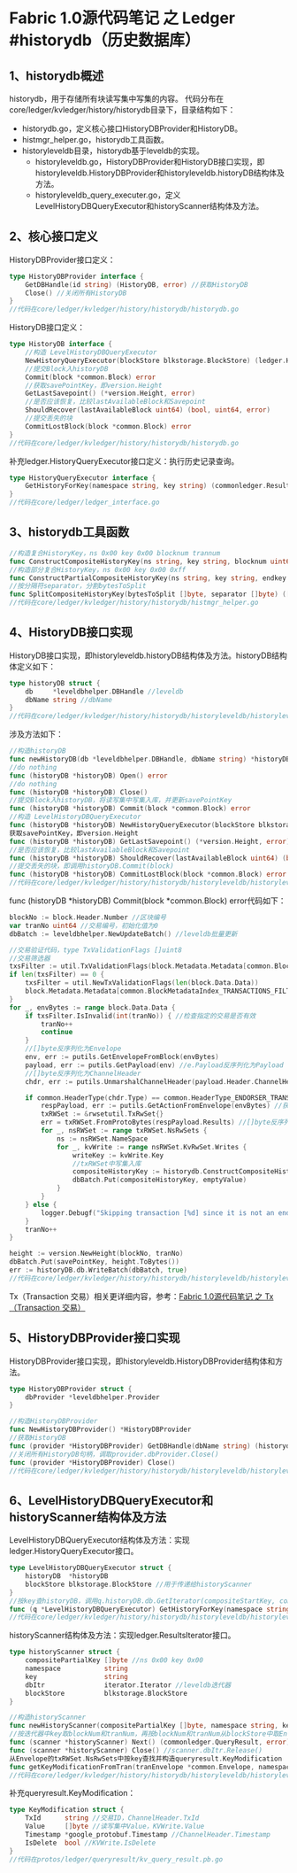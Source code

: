 # Fabric 1.0源代码笔记 之 Ledger #historydb（历史数据库）

## 1、historydb概述

historydb，用于存储所有块读写集中写集的内容。
代码分布在core/ledger/kvledger/history/historydb目录下，目录结构如下：

* historydb.go，定义核心接口HistoryDBProvider和HistoryDB。
* histmgr_helper.go，historydb工具函数。
* historyleveldb目录，historydb基于leveldb的实现。
	* historyleveldb.go，HistoryDBProvider和HistoryDB接口实现，即historyleveldb.HistoryDBProvider和historyleveldb.historyDB结构体及方法。
	* historyleveldb_query_executer.go，定义LevelHistoryDBQueryExecutor和historyScanner结构体及方法。

## 2、核心接口定义

HistoryDBProvider接口定义：

```go
type HistoryDBProvider interface {
	GetDBHandle(id string) (HistoryDB, error) //获取HistoryDB
	Close() //关闭所有HistoryDB
}
//代码在core/ledger/kvledger/history/historydb/historydb.go
```

HistoryDB接口定义：

```go
type HistoryDB interface {
	//构造 LevelHistoryDBQueryExecutor
	NewHistoryQueryExecutor(blockStore blkstorage.BlockStore) (ledger.HistoryQueryExecutor, error)
	//提交Block入historyDB
	Commit(block *common.Block) error
	//获取savePointKey，即version.Height
	GetLastSavepoint() (*version.Height, error)
	//是否应该恢复，比较lastAvailableBlock和Savepoint
	ShouldRecover(lastAvailableBlock uint64) (bool, uint64, error)
	//提交丢失的块
	CommitLostBlock(block *common.Block) error
}
//代码在core/ledger/kvledger/history/historydb/historydb.go
```

补充ledger.HistoryQueryExecutor接口定义：执行历史记录查询。

```go
type HistoryQueryExecutor interface {
	GetHistoryForKey(namespace string, key string) (commonledger.ResultsIterator, error) //按key查历史记录
}
//代码在core/ledger/ledger_interface.go
```

## 3、historydb工具函数

```go
//构造复合HistoryKey，ns 0x00 key 0x00 blocknum trannum
func ConstructCompositeHistoryKey(ns string, key string, blocknum uint64, trannum uint64) []byte
//构造部分复合HistoryKey，ns 0x00 key 0x00 0xff
func ConstructPartialCompositeHistoryKey(ns string, key string, endkey bool) []byte 
//按分隔符separator，分割bytesToSplit
func SplitCompositeHistoryKey(bytesToSplit []byte, separator []byte) ([]byte, []byte) 
//代码在core/ledger/kvledger/history/historydb/histmgr_helper.go
```

## 4、HistoryDB接口实现

HistoryDB接口实现，即historyleveldb.historyDB结构体及方法。historyDB结构体定义如下：

```go
type historyDB struct {
	db     *leveldbhelper.DBHandle //leveldb
	dbName string //dbName
}
//代码在core/ledger/kvledger/history/historydb/historyleveldb/historyleveldb.go
```

涉及方法如下：

```go
//构造historyDB
func newHistoryDB(db *leveldbhelper.DBHandle, dbName string) *historyDB
//do nothing
func (historyDB *historyDB) Open() error
//do nothing
func (historyDB *historyDB) Close()
//提交Block入historyDB，将读写集中写集入库，并更新savePointKey
func (historyDB *historyDB) Commit(block *common.Block) error
//构造 LevelHistoryDBQueryExecutor
func (historyDB *historyDB) NewHistoryQueryExecutor(blockStore blkstorage.BlockStore) (ledger.HistoryQueryExecutor, error)
获取savePointKey，即version.Height
func (historyDB *historyDB) GetLastSavepoint() (*version.Height, error)
//是否应该恢复，比较lastAvailableBlock和Savepoint
func (historyDB *historyDB) ShouldRecover(lastAvailableBlock uint64) (bool, uint64, error)
//提交丢失的块，即调用historyDB.Commit(block)
func (historyDB *historyDB) CommitLostBlock(block *common.Block) error
//代码在core/ledger/kvledger/history/historydb/historyleveldb/historyleveldb.go
```

func (historyDB *historyDB) Commit(block *common.Block) error代码如下：

```go
blockNo := block.Header.Number //区块编号
var tranNo uint64 //交易编号，初始化值为0
dbBatch := leveldbhelper.NewUpdateBatch() //leveldb批量更新

//交易验证代码，type TxValidationFlags []uint8
//交易筛选器
txsFilter := util.TxValidationFlags(block.Metadata.Metadata[common.BlockMetadataIndex_TRANSACTIONS_FILTER])
if len(txsFilter) == 0 {
	txsFilter = util.NewTxValidationFlags(len(block.Data.Data))
	block.Metadata.Metadata[common.BlockMetadataIndex_TRANSACTIONS_FILTER] = txsFilter
}
for _, envBytes := range block.Data.Data {
	if txsFilter.IsInvalid(int(tranNo)) { //检查指定的交易是否有效
		tranNo++
		continue
	}
	//[]byte反序列化为Envelope
	env, err := putils.GetEnvelopeFromBlock(envBytes)
	payload, err := putils.GetPayload(env) //e.Payload反序列化为Payload
	//[]byte反序列化为ChannelHeader
	chdr, err := putils.UnmarshalChannelHeader(payload.Header.ChannelHeader)

	if common.HeaderType(chdr.Type) == common.HeaderType_ENDORSER_TRANSACTION { //背书交易，type HeaderType int32
		respPayload, err := putils.GetActionFromEnvelope(envBytes) //获取ChaincodeAction
		txRWSet := &rwsetutil.TxRwSet{}
		err = txRWSet.FromProtoBytes(respPayload.Results) //[]byte反序列化后构造NsRwSet，加入txRWSet.NsRwSets
		for _, nsRWSet := range txRWSet.NsRwSets {
			ns := nsRWSet.NameSpace
			for _, kvWrite := range nsRWSet.KvRwSet.Writes {
				writeKey := kvWrite.Key
				//txRWSet中写集入库
				compositeHistoryKey := historydb.ConstructCompositeHistoryKey(ns, writeKey, blockNo, tranNo)
				dbBatch.Put(compositeHistoryKey, emptyValue)
			}
		}
	} else {
		logger.Debugf("Skipping transaction [%d] since it is not an endorsement transaction\n", tranNo)
	}
	tranNo++
}

height := version.NewHeight(blockNo, tranNo)
dbBatch.Put(savePointKey, height.ToBytes())
err := historyDB.db.WriteBatch(dbBatch, true)
//代码在core/ledger/kvledger/history/historydb/historyleveldb/historyleveldb.go
```

Tx（Transaction 交易）相关更详细内容，参考：[Fabric 1.0源代码笔记 之 Tx（Transaction 交易）](../tx/README.md)

## 5、HistoryDBProvider接口实现

HistoryDBProvider接口实现，即historyleveldb.HistoryDBProvider结构体和方法。

```go
type HistoryDBProvider struct {
	dbProvider *leveldbhelper.Provider
}

//构造HistoryDBProvider
func NewHistoryDBProvider() *HistoryDBProvider
//获取HistoryDB
func (provider *HistoryDBProvider) GetDBHandle(dbName string) (historydb.HistoryDB, error)
//关闭所有HistoryDB句柄，调取provider.dbProvider.Close()
func (provider *HistoryDBProvider) Close()
//代码在core/ledger/kvledger/history/historydb/historyleveldb/historyleveldb.go
```

## 6、LevelHistoryDBQueryExecutor和historyScanner结构体及方法

LevelHistoryDBQueryExecutor结构体及方法：实现ledger.HistoryQueryExecutor接口。

```go
type LevelHistoryDBQueryExecutor struct {
	historyDB  *historyDB
	blockStore blkstorage.BlockStore //用于传递给historyScanner
}
//按key查historyDB，调用q.historyDB.db.GetIterator(compositeStartKey, compositeEndKey)
func (q *LevelHistoryDBQueryExecutor) GetHistoryForKey(namespace string, key string) (commonledger.ResultsIterator, error) 
//代码在core/ledger/kvledger/history/historydb/historyleveldb/historyleveldb_query_executer.go
```

historyScanner结构体及方法：实现ledger.ResultsIterator接口。

```go
type historyScanner struct {
	compositePartialKey []byte //ns 0x00 key 0x00
	namespace           string
	key                 string
	dbItr               iterator.Iterator //leveldb迭代器
	blockStore          blkstorage.BlockStore
}

//构造historyScanner
func newHistoryScanner(compositePartialKey []byte, namespace string, key string, dbItr iterator.Iterator, blockStore blkstorage.BlockStore) *historyScanner
//按迭代器中key取blockNum和tranNum，再按blockNum和tranNum从blockStore中取Envelope，然后从Envelope的txRWSet.NsRwSets中按key查找并构造queryresult.KeyModification
func (scanner *historyScanner) Next() (commonledger.QueryResult, error)
func (scanner *historyScanner) Close() //scanner.dbItr.Release()
从Envelope的txRWSet.NsRwSets中按key查找并构造queryresult.KeyModification
func getKeyModificationFromTran(tranEnvelope *common.Envelope, namespace string, key string) (commonledger.QueryResult, error)
//代码在core/ledger/kvledger/history/historydb/historyleveldb/historyleveldb_query_executer.go
```

补充queryresult.KeyModification：

```go
type KeyModification struct {
	TxId      string //交易ID，ChannelHeader.TxId
	Value     []byte //读写集中Value，KVWrite.Value
	Timestamp *google_protobuf.Timestamp //ChannelHeader.Timestamp
	IsDelete  bool //KVWrite.IsDelete
}
//代码在protos/ledger/queryresult/kv_query_result.pb.go
```
